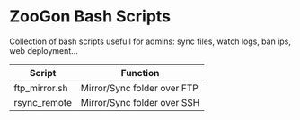 # ZooGon Bash Scripts
Collection of bash scripts usefull for admins: sync files, watch logs, ban ips, web deployment...

| Script         | Function |
| -------------- | ---------------------------- |
| ftp_mirror.sh  | Mirror/Sync folder over FTP  |
| rsync_remote   | Mirror/Sync folder over SSH  |
